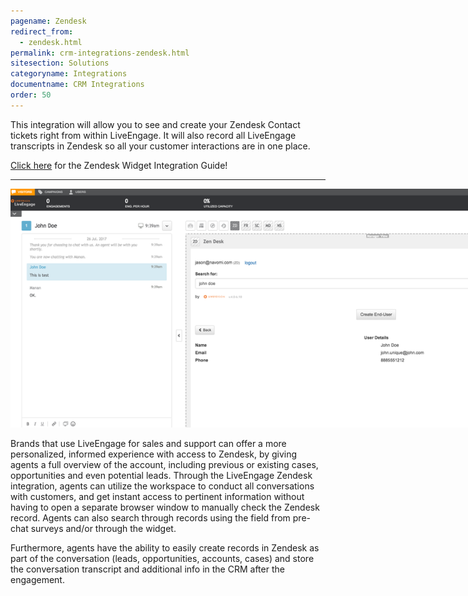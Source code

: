 ```yaml
---
pagename: Zendesk
redirect_from:
  - zendesk.html
permalink: crm-integrations-zendesk.html
sitesection: Solutions
categoryname: Integrations
documentname: CRM Integrations
order: 50
---
```


This integration will allow you to see and create your Zendesk Contact tickets right from within LiveEngage. It will also record all LiveEngage transcripts in Zendesk so all your customer interactions are in one place.

<div class="inntertext configlink"><a href="https://s3-eu-west-1.amazonaws.com/ce-sr/CA/CRM+Integration+Guides/Zendesk+Integration+Guide.pdf" target="_blank">Click here</a> for the Zendesk Widget Integration Guide!</div>

<hr class="solutionshr" />

<img src="images/zen1.png" style="width:900px;max-width:900px;" alt="InAppOverview1">

Brands that use LiveEngage for sales and support can offer a more personalized, informed experience with access to Zendesk, by giving agents a full overview of the account, including previous or existing cases, opportunities and even potential leads. Through the LiveEngage Zendesk integration, agents can utilize the workspace to conduct all conversations with customers, and get instant access to pertinent information without having to open a separate browser window to manually check the Zendesk record. Agents can also search through records using the field from pre-chat surveys and/or through the widget.

Furthermore, agents have the ability to easily create records in Zendesk as part of the conversation (leads, opportunities, accounts, cases) and store the conversation transcript and additional info in the CRM after the engagement.
